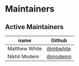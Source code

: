 # Maintainers

## Active Maintainers

| name              | Github                                   |
| ----------------- | ---------------------------------------- |
| Matthew White     | [@mbwhite](https://github.com/mbwhite)   |
| Nikhil Modem      | [@modemn](https://github.com/modemn)     |
